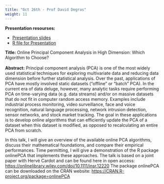 ```yaml
---
title: "Oct 26th - Prof David Degras"
weight: 11
---
```


__Presentation resourses:__

- [Presentation slides](talk.pdf)
- [R file for Presentation](attfaces.R)

<!-- - [Presentation slides (pdf version)](PR2.pdf) -->

__Title:__ Online Principal Component Analysis in High Dimension: Which Algorithm to Choose?
</br>
</br>
__Abstract:__ Principal component analysis (PCA) is one of the most widely used statistical techniques for exploring multivariate data and reducing data dimension before further statistical analysis. Over the past, applications of PCA have mostly involved static datasets (“offline” or “batch” PCA). In the current era of data deluge, however, many analytic tasks require performing PCA on time-varying data (e.g. data streams) and/or on massive datasets that do not fit in computer random access memory. Examples include industrial process monitoring, video surveillance, face and voice recognition, natural language processing, network intrusion detection, sensor networks, and stock market tracking. The goal in these applications is to develop online algorithms that can efficiently update the PCA of a dataset when this dataset is modified, as opposed to recalculating an entire PCA from scratch.

In this talk, I will give an overview of the available online PCA algorithms, discuss their mathematical foundations, and compare their empirical performances. Time permitting, I will give a demonstration of the R package onlinePCA that implements these approaches. The talk is based on a joint paper with Hervé Cardot and can be found here in open access: 
https://onlinelibrary.wiley.com/doi/10.1111/insr.12220
The package onlinePCA can be downloaded on the CRAN website: https://CRAN.R-project.org/package=onlinePCA

